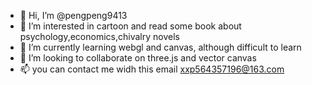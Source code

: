 - 👋 Hi, I’m @pengpeng9413
- 👀 I’m interested in cartoon and read some book about  psychology,economics,chivalry novels
- 🌱 I’m currently learning webgl and canvas, although  difficult to learn
- 💞️ I’m looking to collaborate on three.js and vector canvas 
- 📫 you can contact me widh this email xxp564357196@163.com

<!---
pengpeng9413/pengpeng9413 is a ✨ special ✨ repository because its `README.md` (this file) appears on your GitHub profile.
You can click the Preview link to take a look at your changes.
--->
